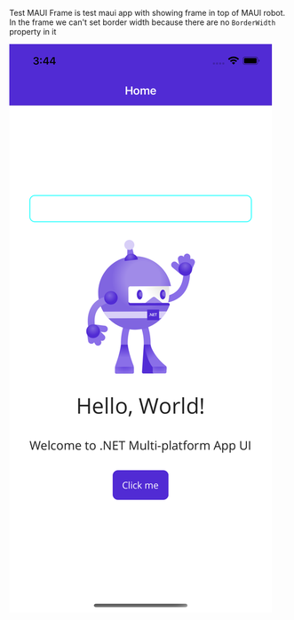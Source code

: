 Test MAUI Frame is test maui app with showing frame in top of MAUI robot. In the frame we can't set border width because there are no `BorderWidth` property in it

![Maui App with frame](../Screenshots/image.png)